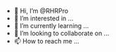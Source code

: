 - 👋 Hi, I’m @RHRPro
- 👀 I’m interested in ...
- 🌱 I’m currently learning ...
- 💞️ I’m looking to collaborate on ...
- 📫 How to reach me ...

<!---
RHRPro/RHRPro is a ✨ special ✨ repository because its `Hi.md` (this file) appears on your GitHub profile.
You can click the Preview link to take a look at your changes.
--->

